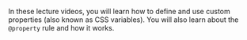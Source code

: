 In these lecture videos, you will learn how to define and use custom properties (also known as CSS variables). You will also learn about the `@property` rule and how it works.
